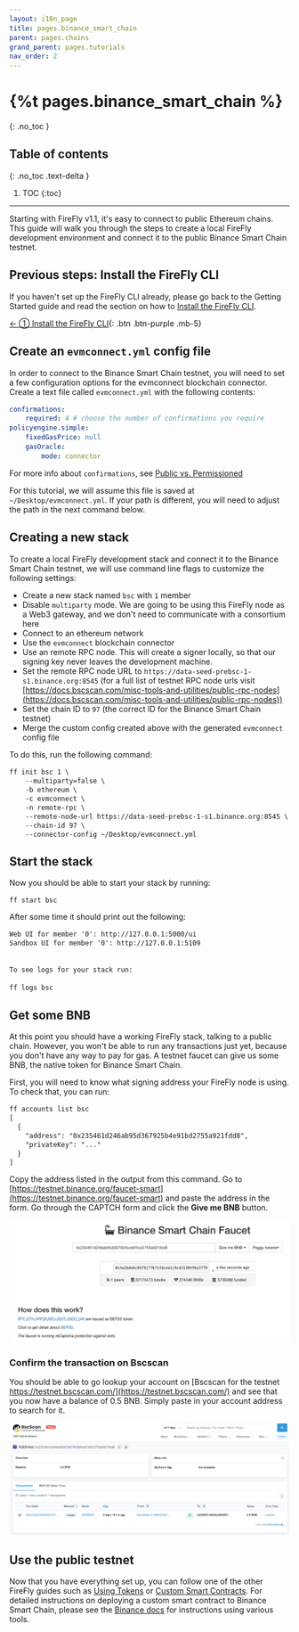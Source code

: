 ```yaml
---
layout: i18n_page
title: pages.binance_smart_chain
parent: pages.chains
grand_parent: pages.tutorials
nav_order: 2
---
```



# {%t pages.binance_smart_chain %}
{: .no_toc }

## Table of contents
{: .no_toc .text-delta }

1. TOC
{:toc}

---

Starting with FireFly v1.1, it's easy to connect to public Ethereum chains. This guide will walk you through the steps to create a local FireFly development environment and connect it to the public Binance Smart Chain testnet.

## Previous steps: Install the FireFly CLI
If you haven't set up the FireFly CLI already, please go back to the Getting Started guide and read the section on how to [Install the FireFly CLI](../../gettingstarted/firefly_cli.md).

[← ① Install the FireFly CLI](../../gettingstarted/firefly_cli.md){: .btn .btn-purple .mb-5}

## Create an `evmconnect.yml` config file
In order to connect to the Binance Smart Chain testnet, you will need to set a few configuration options for the evmconnect blockchain connector. Create a text file called `evmconnect.yml` with the following contents:

```yml
confirmations:
    required: 4 # choose the number of confirmations you require
policyengine.simple:
    fixedGasPrice: null
    gasOracle:
        mode: connector
```
For more info about `confirmations`, see [Public vs. Permissioned](../../overview/public_vs_permissioned.md)

For this tutorial, we will assume this file is saved at `~/Desktop/evmconnect.yml`. If your path is different, you will need to adjust the path in the next command below.

## Creating a new stack
To create a local FireFly development stack and connect it to the Binance Smart Chain testnet, we will use command line flags to customize the following settings:

 - Create a new stack named `bsc` with `1` member
 - Disable `multiparty` mode. We are going to be using this FireFly node as a Web3 gateway, and we don't need to communicate with a consortium here
 - Connect to an ethereum network
 - Use the `evmconnect` blockchain connector
 - Use an remote RPC node. This will create a signer locally, so that our signing key never leaves the development machine.
 - Set the remote RPC node URL to `https://data-seed-prebsc-1-s1.binance.org:8545` (for a full list of testnet RPC node urls visit [https://docs.bscscan.com/misc-tools-and-utilities/public-rpc-nodes](https://docs.bscscan.com/misc-tools-and-utilities/public-rpc-nodes))
 - Set the chain ID to `97` (the correct ID for the Binance Smart Chain testnet)
 - Merge the custom config created above with the generated `evmconnect` config file

To do this, run the following command:
```
ff init bsc 1 \
    --multiparty=false \
    -b ethereum \
    -c evmconnect \
    -n remote-rpc \
    --remote-node-url https://data-seed-prebsc-1-s1.binance.org:8545 \
    --chain-id 97 \
    --connector-config ~/Desktop/evmconnect.yml 
```

## Start the stack
Now you should be able to start your stack by running:

```
ff start bsc
```

After some time it should print out the following:

```
Web UI for member '0': http://127.0.0.1:5000/ui
Sandbox UI for member '0': http://127.0.0.1:5109


To see logs for your stack run:

ff logs bsc
```

## Get some BNB
At this point you should have a working FireFly stack, talking to a public chain. However, you won't be able to run any transactions just yet, because you don't have any way to pay for gas. A testnet faucet can give us some BNB, the native token for Binance Smart Chain.

First, you will need to know what signing address your FireFly node is using. To check that, you can run:

```
ff accounts list bsc
[
  {
    "address": "0x235461d246ab95d367925b4e91bd2755a921fdd8",
    "privateKey": "..."
  }
]
```

Copy the address listed in the output from this command. Go to [https://testnet.binance.org/faucet-smart](https://testnet.binance.org/faucet-smart) and paste the address in the form. Go through the CAPTCH form and click the **Give me BNB** button.

![BSC Faucet](images/bsc_faucet.png)

### Confirm the transaction on Bscscan
You should be able to go lookup your account on [Bscscan for the testnet https://testnet.bscscan.com/](https://testnet.bscscan.com/) and see that you now have a balance of 0.5 BNB. Simply paste in your account address to search for it.


![BSC Scan](images/bsc_scan.png)

## Use the public testnet
Now that you have everything set up, you can follow one of the other FireFly guides such as [Using Tokens](../tokens/index.md) or [Custom Smart Contracts](../custom_contracts/ethereum.md). For detailed instructions on deploying a custom smart contract to Binance Smart Chain, please see the [Binance docs](https://docs.bnbchain.org/docs/chainide) for instructions using various tools.